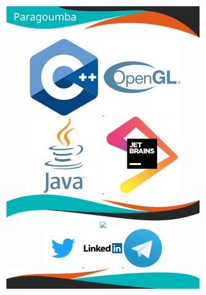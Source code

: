 <div align="center">
  <img src="https://raw.githubusercontent.com/Paragoumba/Paragoumba/master/assets/imgs/theme/header.svg" alt="header: Paragoumba"/>
</div>
  
<div align="center">
  <a href="https://isocpp.org/">
    <img src="https://raw.githubusercontent.com/Paragoumba/Paragoumba/master/assets/imgs/logos/c++.svg" alt="C++" title="C++">
  </a>
  <a href="https://www.opengl.org/">
    <img src="https://raw.githubusercontent.com/Paragoumba/Paragoumba/master/assets/imgs/logos/opengl.svg" alt="OpenGL" title="OpenGL">
  </a>
  <a href="https://www.oracle.com/java/">
    <img src="https://raw.githubusercontent.com/Paragoumba/Paragoumba/master/assets/imgs/logos/java.svg" alt="Java" title="Java">
  </a>
  <a href="https://jetbrains.com">
    <img src="https://raw.githubusercontent.com/Paragoumba/Paragoumba/master/assets/imgs/logos/jetbrains.svg" alt="JetBrains" title="JetBrains">
  </a>
</div>

<div align="center">
  <img src="https://raw.githubusercontent.com/Paragoumba/Paragoumba/master/assets/imgs/theme/separator.svg" alt="separator">
</div>

<div align="center">
  <a href="https://github.com/Paragoumba">
    <img src="https://github-readme-stats.vercel.app/api?username=Paragoumba&show_icons=true&count_private=true&include_all_commits=true&bg_color=272727&icon_color=e35a19&title_color=e35a19&text_color=01b4b8"/>
  </a>
</div>

<div align="center">
    <a href="https://twitter.com/Paragoumba">
        <img src="https://raw.githubusercontent.com/Paragoumba/Paragoumba/master/assets/imgs/logos/twitter.svg" alt="Twitter" title="Twitter">
    </a>
    <a href="https://www.linkedin.com/in/robin-viollet/">
        <img src="https://raw.githubusercontent.com/Paragoumba/Paragoumba/master/assets/imgs/logos/linkedin.svg" alt="LinkedIn" title="LinkedIn">
    </a>
    <a href="https://t.me/Paragoumba">
        <img src="https://raw.githubusercontent.com/Paragoumba/Paragoumba/master/assets/imgs/logos/telegram.svg" alt="Telegram" title="Telegram">
    </a>
</div>


<div align="center">
  <img src="https://raw.githubusercontent.com/Paragoumba/Paragoumba/master/assets/imgs/theme/footer.svg" alt="footer">
</div>

<!--
**Paragoumba/Paragoumba** is a ✨ _special_ ✨ repository because its `README.md` (this file) appears on your GitHub profile.

Here are some ideas to get you started:

- 🔭 I’m currently working on ...
- 🌱 I’m currently learning ...
- 👯 I’m looking to collaborate on ...
- 🤔 I’m looking for help with ...
- 💬 Ask me about ...
- 📫 How to reach me: ...
- 😄 Pronouns: ...
- ⚡ Fun fact: ...
-->
